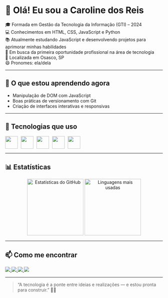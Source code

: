 # 👋 Olá! Eu sou a Caroline dos Reis

🎓 Formada em Gestão da Tecnologia da Informação (GTI) – 2024  
💻 Conhecimentos em HTML, CSS, JavaScript e Python  
📚 Atualmente estudando JavaScript e desenvolvendo projetos para aprimorar minhas habilidades  
🚀 Em busca da primeira oportunidade profissional na área de tecnologia  
📍 Localizada em Osasco, SP  
😄 Pronomes: ela/dela  

---

## 🌱 O que estou aprendendo agora

- Manipulação de DOM com JavaScript  
- Boas práticas de versionamento com Git  
- Criação de interfaces interativas e responsivas

---

## 🤖 Tecnologias que uso

<div style="display: flex; gap: 10px;">
  <img src="https://cdn.jsdelivr.net/gh/devicons/devicon/icons/html5/html5-original.svg" width="40" />
  <img src="https://cdn.jsdelivr.net/gh/devicons/devicon/icons/css3/css3-original.svg" width="40" />
  <img src="https://cdn.jsdelivr.net/gh/devicons/devicon/icons/javascript/javascript-original.svg" width="40" />
  <img src="https://cdn.jsdelivr.net/gh/devicons/devicon/icons/python/python-original.svg" width="40" />
  <img src="https://cdn.jsdelivr.net/gh/devicons/devicon/icons/git/git-original.svg" width="40" />
</div>

---

## 📊 Estatísticas

<p align="center">
  <img 
    alt="Estatísticas do GitHub" 
    height="180" 
    src="https://github-readme-stats.vercel.app/api?username=Carol0021&show_icons=true&theme=transparent&include_all_commits=true&locale=pt-br" 
  />
  <img 
    alt="Linguagens mais usadas" 
    height="180" 
    src="https://github-readme-stats.vercel.app/api/top-langs/?username=Carol0021&theme=tokyonight&layout=compact&custom_title=Tecnologias&langs_count=9" 
  />
</p>

---

## 📫 Como me encontrar

<a href="https://instagram.com/caaahdosreis" target="_blank">
  <img src="https://img.shields.io/badge/-Instagram-%23E4405F?style=for-the-badge&logo=instagram&logoColor=white" />
</a>
<a href="https://discord.gg/carolinedosreis" target="_blank">
  <img src="https://img.shields.io/badge/Discord-7289DA?style=for-the-badge&logo=discord&logoColor=white" />
</a>
<a href="mailto:contatorareiscaroline560@gmail.com" target="_blank">
  <img src="https://img.shields.io/badge/-Gmail-%23333?style=for-the-badge&logo=gmail&logoColor=white" />
</a>
<a href="https://www.linkedin.com/in/carolinedev" target="_blank">
  <img src="https://img.shields.io/badge/-LinkedIn-%230077B5?style=for-the-badge&logo=linkedin&logoColor=white" />
</a>

---

> “A tecnologia é a ponte entre ideias e realizações — e estou pronta para construir.” 🚧✨
